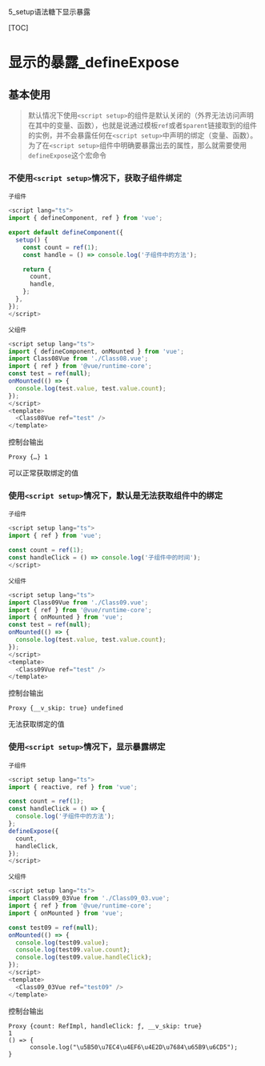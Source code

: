 5_setup语法糖下显示暴露

[TOC]

# 显示的暴露_defineExpose

## 基本使用

> 默认情况下使用`<script setup>`的组件是默认关闭的（外界无法访问声明在其中的变量、函数），也就是说通过模板`ref`或者`$parent`链接取到的组件的实例，并不会暴露任何在`<script setup>`中声明的绑定（变量、函数）。
> 为了在`<script setup>`组件中明确要暴露出去的属性，那么就需要使用`defineExpose`这个宏命令

### 不使用`<script setup>`情况下，获取子组件绑定

`子组件`

```ts
<script lang="ts">
import { defineComponent, ref } from 'vue';

export default defineComponent({
  setup() {
    const count = ref(1);
    const handle = () => console.log('子组件中的方法');

    return {
      count,
      handle,
    };
  },
});
</script>
```

`父组件`

```ts
<script setup lang="ts">
import { defineComponent, onMounted } from 'vue';
import Class08Vue from './Class08.vue';
import { ref } from '@vue/runtime-core';
const test = ref(null);
onMounted(() => {
  console.log(test.value, test.value.count);
});
</script>
<template>
  <Class08Vue ref="test" />
</template>
```

控制台输出
```
Proxy {…} 1
```

可以正常获取绑定的值


### 使用`<script setup>`情况下，默认是无法获取组件中的绑定

`子组件`

```ts
<script setup lang="ts">
import { ref } from 'vue';

const count = ref(1);
const handleClick = () => console.log('子组件中的时间');
</script>
```

`父组件`

```ts
<script setup lang="ts">
import Class09Vue from './Class09.vue';
import { ref } from '@vue/runtime-core';
import { onMounted } from 'vue';
const test = ref(null);
onMounted(() => {
  console.log(test.value, test.value.count);
});
</script>
<template>
  <Class09Vue ref="test" />
</template>
```

控制台输出

```
Proxy {__v_skip: true} undefined
```

无法获取绑定的值

### 使用`<script setup>`情况下，显示暴露绑定

`子组件`

```ts
<script setup lang="ts">
import { reactive, ref } from 'vue';

const count = ref(1);
const handleClick = () => {
  console.log('子组件中的方法');
};
defineExpose({
  count,
  handleClick,
});
</script>
```

`父组件`

```ts
<script setup lang="ts">
import Class09_03Vue from './Class09_03.vue';
import { ref } from '@vue/runtime-core';
import { onMounted } from 'vue';

const test09 = ref(null);
onMounted(() => {
  console.log(test09.value);
  console.log(test09.value.count);
  console.log(test09.value.handleClick);
});
</script>
<template>
  <Class09_03Vue ref="test09" />
</template>
```

控制台输出

```
Proxy {count: RefImpl, handleClick: ƒ, __v_skip: true}
1
() => {
      console.log("\u5B50\u7EC4\u4EF6\u4E2D\u7684\u65B9\u6CD5");
}
```